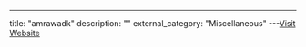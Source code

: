---
title: "amrawadk"
description: ""
external_category: "Miscellaneous"
---[Visit Website](https://github.com/amrawadk)

